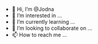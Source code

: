 - 👋 Hi, I’m @Jodna
- 👀 I’m interested in ...
- 🌱 I’m currently learning ...
- 💞️ I’m looking to collaborate on ...
- 📫 How to reach me ...

<!---
Jodna/Jodna is a ✨ special ✨ repository because its `README.md` (this file) appears on your GitHub profile.
You can click the Preview link to take a look at your changes.
--->
